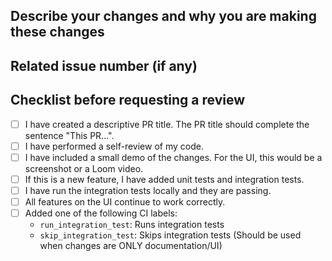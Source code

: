 ## Describe your changes and why you are making these changes

## Related issue number (if any)

## Checklist before requesting a review
- [ ] I have created a descriptive PR title. The PR title should complete the sentence "This PR...".
- [ ] I have performed a self-review of my code.
- [ ] I have included a small demo of the changes. For the UI, this would be a screenshot or a Loom video.
- [ ] If this is a new feature, I have added unit tests and integration tests.
- [ ] I have run the integration tests locally and they are passing.
- [ ] All features on the UI continue to work correctly.
- [ ] Added one of the following CI labels:
    - `run_integration_test`: Runs integration tests
    - `skip_integration_test`: Skips integration tests (Should be used when changes are ONLY documentation/UI)


